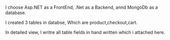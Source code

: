 I choose Asp.NET as a FrontEnd, .Net as a Backend, annd MongoDb as a  database.

I created 3 tables in databse, Which are product,checkout,cart.

In detailed view, I writre all table fields in hand written which i attached here.
